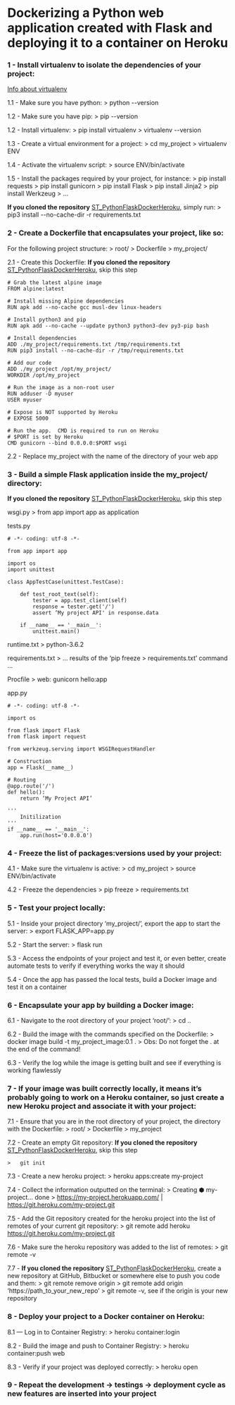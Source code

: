 # Dockerizing a Python web application created with Flask  and deploying it to a container on Heroku

### 1 - Install virtualenv to isolate the dependencies of your project:

[Info about virtualenv](http://docs.python-guide.org/en/latest/dev/virtualenvs/#virtualenvironments-ref)

1.1 - Make sure you have python:
    > python --version

1.2 - Make sure you have pip:
	> pip --version

1.2 - Install virtualenv:
	> pip install virtualenv
    > virtualenv --version

1.3 - Create a virtual environment for a project:
	> cd my_project
    > virtualenv ENV

1.4 - Activate the virtualenv script:
	> source ENV/bin/activate

1.5 - Install the packages required by your project, for instance:
    > pip install requests
    > pip install gunicorn
    > pip install Flask
    > pip install Jinja2
    > pip install Werkzeug
    > …

**If you cloned the repository** [ST_PythonFlaskDockerHeroku](https://github.com/DiegoSilva776/ST_PythonFlaskDockerHeroku), simply run:
	> pip3 install --no-cache-dir -r requirements.txt

### 2 - Create a Dockerfile that encapsulates your project, like so:

For the following project structure:
	> root/
	> 	Dockerfile
	> 	my_project/

2.1 - Create this Dockerfile:
**If you cloned the repository** [ST_PythonFlaskDockerHeroku](https://github.com/DiegoSilva776/ST_PythonFlaskDockerHeroku), skip this step

```
# Grab the latest alpine image
FROM alpine:latest

# Install missing Alpine dependencies
RUN apk add --no-cache gcc musl-dev linux-headers

# Install python3 and pip
RUN apk add --no-cache --update python3 python3-dev py3-pip bash

# Install dependencies
ADD ./my_project/requirements.txt /tmp/requirements.txt
RUN pip3 install --no-cache-dir -r /tmp/requirements.txt

# Add our code
ADD ./my_project /opt/my_project/
WORKDIR /opt/my_project

# Run the image as a non-root user
RUN adduser -D myuser
USER myuser

# Expose is NOT supported by Heroku
# EXPOSE 5000

# Run the app.  CMD is required to run on Heroku
# $PORT is set by Heroku            
CMD gunicorn --bind 0.0.0.0:$PORT wsgi 
```

2.2 - Replace my_project with the name of the directory of your web app

### 3 - Build a simple Flask application inside the my_project/ directory:
**If you cloned the repository** [ST_PythonFlaskDockerHeroku](https://github.com/DiegoSilva776/ST_PythonFlaskDockerHeroku), skip this step
 
wsgi.py
	> from app import app as application

tests.py
```
# -*- coding: utf-8 -*-

from app import app

import os
import unittest

class AppTestCase(unittest.TestCase):

	def test_root_text(self):
		tester = app.test_client(self)
		response = tester.get('/')
		assert ‘My project API' in response.data

	if __name__ == '__main__':
		unittest.main()
```

runtime.txt
	> python-3.6.2

requirements.txt
	> … results of the ‘pip freeze > requirements.txt’ command …

Procfile
	> web: gunicorn hello:app

app.py
```
# -*- coding: utf-8 -*-

import os

from flask import Flask
from flask import request

from werkzeug.serving import WSGIRequestHandler

# Construction
app = Flask(__name__)

# Routing
@app.route('/')
def hello():
	return ‘My Project API’

'''
	Initilization
'''
if __name__ == '__main__':
	app.run(host='0.0.0.0')
```

### 4 - Freeze the list of packages:versions used by your project:

4.1 - Make sure the virtualenv is active:
	> cd my_project
	> source ENV/bin/activate

4.2 - Freeze the dependencies
	> pip freeze > requirements.txt

### 5 - Test your project locally:

5.1 - Inside your project directory ‘my_project/’, export the app to start the server:
	> export FLASK_APP=app.py

5.2 - Start the server:
	> flask run

5.3 - Access the endpoints of your project and test it, or even better, create automate tests to verify if everything works the way it should

5.4 - Once the app has passed the local tests, build a Docker image and test it on a container
	
### 6 - Encapsulate your app by building a Docker image:
	
6.1 - Navigate to the root directory of your project ‘root/’:
	> cd ..

6.2 - Build the image with the commands specified on the Dockerfile:
	> docker image build -t my_project_image:0.1 .
	> Obs: Do not forget the . at the end of the command!

6.3 - Verify the log while the image is getting built and see if everything is working flawlessly

### 7 - If your image was built correctly locally, it means it’s probably going to work on a Heroku container, so just create a new Heroku project and associate it with your project:

7.1 - Ensure that you are in the root directory of your project, the directory with the Dockerfile:
	> root/
	>	Dockerfile
	>	my_project

7.2 - Create an empty Git repository:
**If you cloned the repository** [ST_PythonFlaskDockerHeroku](https://github.com/DiegoSilva776/ST_PythonFlaskDockerHeroku), skip this step

	>   git init

7.3 - Create a new heroku project:
	> heroku apps:create my-project

7.4 - Collect the information outputted on the terminal:
	> Creating ⬢ my-project... done
	> https://my-project.herokuapp.com/ | https://git.heroku.com/my-project.git

7.5 - Add the Git repository created for the heroku project into the list of remotes of your current git repository:
	> git remote add heroku https://git.heroku.com/my-project.git

7.6 - Make sure the heroku repository was added to the list of remotes:
	> git remote -v

7.7 - **If you cloned the repository** [ST_PythonFlaskDockerHeroku](https://github.com/DiegoSilva776/ST_PythonFlaskDockerHeroku), create a new repository at GitHub, Bitbucket or somewhere else to push you code and them:
    > git remote remove origin
    > git remote add origin ‘https://path_to_your_new_repo’
    > git remote -v, see if the origin is your new repository

### 8 - Deploy your project to a Docker container on Heroku:

8.1 — Log in to Container Registry:
	> heroku container:login

8.2 - Build the image and push to Container Registry:
	> heroku container:push web

8.3 - Verify if your project was deployed correctly:
	> heroku open

### 9 - Repeat the development -> testings -> deployment cycle as new features are inserted into your project